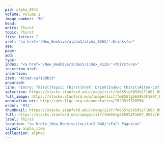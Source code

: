 ```yaml
---
pid: alpha_0941
volume: Volume 2
image_number: '58'
head: 
entry: Thirst
topic: Thirst
first_letter: T
xref: "<a href='/New_Beehive/alpha1/alpha_0262/'>Drink</a>"
see: 
page: 
add: 
type: 
index: "<a href='/New_Beehive/index5/index_4120/'>thirst</a>"
insertion_xref: 
insertion: 
item: "#item-ca7158b5d"
unparsed: 
line: 'Entry: Thirst|Topic: Thirst|Xref: Drink|Index: thirst|#item-ca7158b5d'
selection: https://stacks.stanford.edu/image/iiif/fm855tg5659%2F1607_0525/819,2688,3020,458/full/0/default.jpg
full_image: https://stacks.stanford.edu/image/iiif/fm855tg5659%2F1607_0525/full/full/0/default.jpg
annotation_uri: http://dev.llgc.org.uk/annotation/1529517328554
order: '941'
thumbnail: https://stacks.stanford.edu/image/iiif/fm855tg5659%2F1607_0525/819,2688,600,180/250,/0/default.jpg
full: https://stacks.stanford.edu/image/iiif/fm855tg5659%2F1607_0525/819,2688,3020,458/full/0/default.jpg
label: Thirst
location: "<a href='/New_Beehive/toc/toc2_048/'>Full Page</a>"
layout: alpha_item
collection: alpha5
---
```

